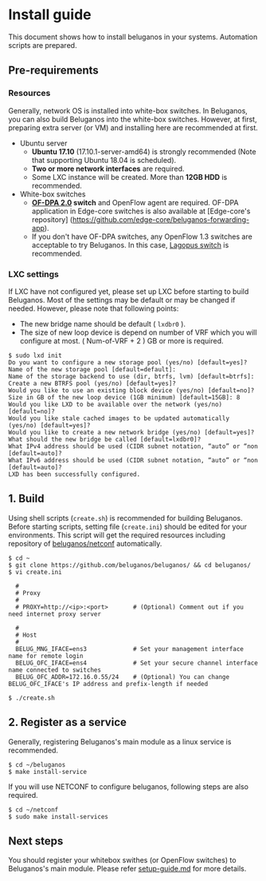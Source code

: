 # Install guide
This document shows how to install beluganos in your systems. Automation scripts are prepared.

## Pre-requirements

### Resources
Generally, network OS is installed into white-box switches. In Beluganos, you can also build Beluganos into the white-box switches. However, at first, preparing extra server (or VM) and installing here are recommended at first.

- Ubuntu server
	- **Ubuntu 17.10** (17.10.1-server-amd64) is strongly recommended (Note that supporting Ubuntu 18.04 is scheduled).
	- **Two or more network interfaces** are required.
	- Some LXC instance will be created. More than **12GB HDD** is recommended.
- White-box switches
	- **[OF-DPA 2.0](https://github.com/Broadcom-Switch/of-dpa/) switch** and OpenFlow agent are required. OF-DPA application in Edge-core switches is also available at [Edge-core's repository] (https://github.com/edge-core/beluganos-forwarding-app).
	- If you don't have OF-DPA switches, any OpenFlow 1.3 switches are acceptable to try Beluganos. In this case, [Lagopus switch](http://www.lagopus.org/) is recommended.

### LXC settings

If LXC have not configured yet, please set up LXC before starting to build Beluganos. Most of the settings may be default or may be changed if needed. However, please note that following points:

- The new bridge name should be default ( `lxdbr0` ).
- The size of new loop device is depend on number of VRF which you will configure at most. ( Num-of-VRF + 2 ) GB or more is required.

```
$ sudo lxd init
Do you want to configure a new storage pool (yes/no) [default=yes]?
Name of the new storage pool [default=default]:
Name of the storage backend to use (dir, btrfs, lvm) [default=btrfs]:
Create a new BTRFS pool (yes/no) [default=yes]?
Would you like to use an existing block device (yes/no) [default=no]?
Size in GB of the new loop device (1GB minimum) [default=15GB]: 8
Would you like LXD to be available over the network (yes/no) [default=no]?
Would you like stale cached images to be updated automatically (yes/no) [default=yes]?
Would you like to create a new network bridge (yes/no) [default=yes]?
What should the new bridge be called [default=lxdbr0]?
What IPv4 address should be used (CIDR subnet notation, “auto” or “non [default=auto]?
What IPv6 address should be used (CIDR subnet notation, “auto” or “non [default=auto]?
LXD has been successfully configured.
```

## 1. Build
Using shell scripts (`create.sh`) is recommended for building Beluganos. Before starting scripts, setting file (`create.ini`) should be edited for your environments. This script will get the required resources including repository of [beluganos/netconf](https://github.com/beluganos/netconf) automatically.

```
$ cd ~
$ git clone https://github.com/beluganos/beluganos/ && cd beluganos/
$ vi create.ini

  #
  # Proxy
  #
  # PROXY=http://<ip>:<port>       # (Optional) Comment out if you need internet proxy server
  
  #
  # Host
  #
  BELUG_MNG_IFACE=ens3             # Set your management interface name for remote login
  BELUG_OFC_IFACE=ens4             # Set your secure channel interface name connected to switches
  BELUG_OFC_ADDR=172.16.0.55/24    # (Optional) You can change BELUG_OFC_IFACE's IP address and prefix-length if needed
  
$ ./create.sh
```

## 2. Register as a service

Generally, registering Beluganos's main module as a linux service is recommended. 

```
$ cd ~/beluganos
$ make install-service
```

If you will use NETCONF to configure beluganos, following steps are also required.

```
$ cd ~/netconf
$ sudo make install-services
```

## Next steps
You should register your whitebox swithes (or OpenFlow switches) to Beluganos's main module. Please refer [setup-guide.md](setup-guide.md) for more details.